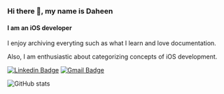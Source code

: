 ### Hi there 👋, my name is Daheen
#### I am an iOS developer

I enjoy archiving everyting such as what I learn and love documentation.

Also, I am enthusiastic about categorizing concepts of iOS development.

[![Linkedin Badge](https://img.shields.io/badge/-Daheen.Lee-blue?style=flat-square&logo=Linkedin&logoColor=white&link=https://www.linkedin.com/in/daheen-dana-lee-622bb1189/)](https://www.linkedin.com/in/daheen-dana-lee-622bb1189/)
[![Gmail Badge](https://img.shields.io/badge/-allwhite.dev@gmail.com-c14438?style=flat-square&logo=Gmail&logoColor=white&link=mailto:kanna6501@gmail.com)](mailto:allwhite.dev@gmail.com)

![GitHub stats](https://github-readme-stats.vercel.app/api?username=daheenallwhite&show_icons=true&count_private=true)  

